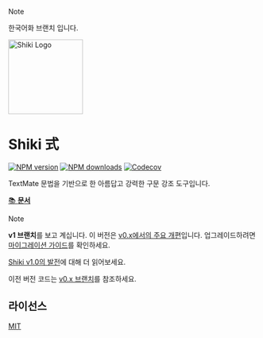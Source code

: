 > [!note]
> 한국어화 브랜치 입니다.

<img src="https://raw.githubusercontent.com/xiyo/shiki/translate-ko/docs/public/logo.svg" width="150" alt="Shiki Logo" />

# Shiki 式

[![NPM version](https://img.shields.io/npm/v/shiki?color=32A9C3&labelColor=1B3C4A&label=npm)](https://www.npmjs.com/package/shiki)
[![NPM downloads](https://img.shields.io/npm/dm/shiki?color=32A9C3&labelColor=1B3C4A&label=downloads)](https://www.npmjs.com/package/shiki)
[![Codecov](https://img.shields.io/codecov/c/github/shikijs/shiki?token=1uJYfXgZG3&style=flat&labelColor=1B3C4A&color=32A9C3&precision=1)](https://app.codecov.io/gh/shikijs/shiki/tree)

TextMate 문법을 기반으로 한 아름답고 강력한 구문 강조 도구입니다.

[📚 **문서**](https://shiki.xiyo.dev)

> [!NOTE]
> **v1 브랜치**를 보고 계십니다. 이 버전은 [v0.x에서의 주요 개편](https://github.com/shikijs/shiki/releases/tag/v1.0.0)입니다. 업그레이드하려면 [마이그레이션 가이드](https://shiki.xiyo.dev/guide/migrate#migrate-from-v0-14)를 확인하세요.
>
> [Shiki v1.0의 발전](https://nuxt.com/blog/shiki-v1)에 대해 더 읽어보세요.
>
> 이전 버전 코드는 [v0.x 브랜치](https://github.com/shikijs/shiki/tree/v0)를 참조하세요.

## 라이선스

[MIT](./LICENSE)
